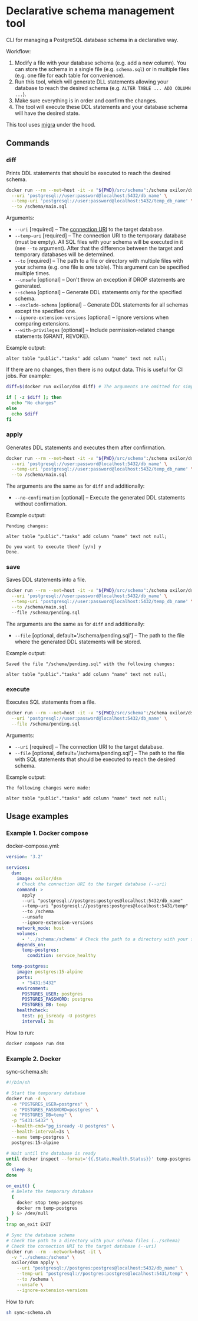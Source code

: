 # Declarative schema management tool

CLI for managing a PostgreSQL database schema in a declarative way.

Workflow:
1. Modify a file with your database schema (e.g. add a new column). You can store the schema in a single file (e.g. `schema.sql`) or in multiple files (e.g. one file for each table for convenience).
1. Run this tool, which will generate DLL statements allowing your database to reach the desired schema (e.g. `ALTER TABLE ... ADD COLUMN ...`).
1. Make sure everything is in order and confirm the changes.
1. The tool will execute these DDL statements and your database schema will have the desired state.

This tool uses [migra](https://github.com/djrobstep/migra) under the hood.

## Commands

### diff

Prints DDL statements that should be executed to reach the desired schema.

```sh
docker run --rm --net=host -it -v "${PWD}/src/schema":/schema oxilor/dsm diff \
  --uri 'postgresql://user:password@localhost:5432/db_name' \
  --temp-uri 'postgresql://user:password@localhost:5432/temp_db_name' \
  --to /schema/main.sql
```

Arguments:
- `--uri` [required] – The [connection URI](https://www.postgresql.org/docs/current/libpq-connect.html#id-1.7.3.8.3.6) to the target database.
- `--temp-uri` [required] – The connection URI to the temporary database (must be empty). All SQL files with your schema will be executed in it (see `--to` argument). After that the difference between the target and temporary databases will be determined.
- `--to` [required] – The path to a file or directory with multiple files with your schema (e.g. one file is one table). This argument can be specified multiple times.
- `--unsafe` [optional] – Don't throw an exception if DROP statements are generated.
- `--schema` [optional] – Generate DDL statements only for the specified schema.
- `--exclude-schema` [optional] – Generate DDL statements for all schemas except the specified one.
- `--ignore-extension-versions` [optional] – Ignore versions when comparing extensions.
- `--with-privileges` [optional] – Include permission-related change statements (GRANT, REVOKE).

Example output:
```
alter table "public"."tasks" add column "name" text not null;
```

If there are no changes, then there is no output data. This is useful for CI jobs. For example:
```sh
diff=$(docker run oxilor/dsm diff) # The arguments are omitted for simplicity

if [ -z $diff ]; then
  echo "No changes"
else
  echo $diff
fi
```

### apply

Generates DDL statements and executes them after confirmation.

```sh
docker run --rm --net=host -it -v "${PWD}/src/schema":/schema oxilor/dsm apply \
  --uri 'postgresql://user:password@localhost:5432/db_name' \
  --temp-uri 'postgresql://user:password@localhost:5432/temp_db_name' \
  --to /schema/main.sql
```

The arguments are the same as for `diff` and additionally:
- `--no-confirmation` [optional] – Execute the generated DDL statements without confirmation.

Example output:
```
Pending changes:

alter table "public"."tasks" add column "name" text not null;

Do you want to execute them? [y/n] y
Done.
```

### save

Saves DDL statements into a file.

```sh
docker run --rm --net=host -it -v "${PWD}/src/schema":/schema oxilor/dsm save \
  --uri 'postgresql://user:password@localhost:5432/db_name' \
  --temp-uri 'postgresql://user:password@localhost:5432/temp_db_name' \
  --to /schema/main.sql
  --file /schema/pending.sql
```

The arguments are the same as for `diff` and additionally:
- `--file` [optional, default='/schema/pending.sql'] – The path to the file where the generated DDL statements will be stored.

Example output:
```
Saved the file "/schema/pending.sql" with the following changes:

alter table "public"."tasks" add column "name" text not null;
```

### execute

Executes SQL statements from a file.

```sh
docker run --rm --net=host -it -v "${PWD}/src/schema":/schema oxilor/dsm execute \
  --uri 'postgresql://user:password@localhost:5432/db_name' \
  --file /schema/pending.sql
```

Arguments:
- `--uri` [required] – The connection URI to the target database.
- `--file` [optional, default='/schema/pending.sql'] – The path to the file with SQL statements that should be executed to reach the desired schema.

Example output:
```
The following changes were made:

alter table "public"."tasks" add column "name" text not null;
```

## Usage examples

### Example 1. Docker compose

docker-compose.yml:
```yaml
version: '3.2'

services:
  dsm:
    image: oxilor/dsm
    # Check the connection URI to the target database (--uri)
    command: >
      apply
      --uri "postgresql://postgres:postgres@localhost:5432/db_name"
      --temp-uri "postgresql://postgres:postgres@localhost:5431/temp"
      --to /schema
      --unsafe
      --ignore-extension-versions
    network_mode: host
    volumes:
      - '../schema:/schema' # Check the path to a directory with your schema files (../schema)
    depends_on:
      temp-postgres:
        condition: service_healthy

  temp-postgres:
    image: postgres:15-alpine
    ports:
      - "5431:5432"
    environment:
      POSTGRES_USER: postgres
      POSTGRES_PASSWORD: postgres
      POSTGRES_DB: temp
    healthcheck:
      test: pg_isready -U postgres
      interval: 3s
```

How to run:
```sh
docker compose run dsm
```

### Example 2. Docker

sync-schema.sh:
```sh
#!/bin/sh

# Start the temporary database
docker run -d \
  -e "POSTGRES_USER=postgres" \
  -e "POSTGRES_PASSWORD=postgres" \
  -e "POSTGRES_DB=temp" \
  -p "5431:5432" \
  --health-cmd="pg_isready -U postgres" \
  --health-interval=3s \
  --name temp-postgres \
  postgres:15-alpine

# Wait until the database is ready
until docker inspect --format='{{.State.Health.Status}}' temp-postgres | grep -q 'healthy';
do
  sleep 3;
done

on_exit() {
  # Delete the temporary database
  {
    docker stop temp-postgres
    docker rm temp-postgres
  } &> /dev/null
}
trap on_exit EXIT

# Sync the database schema
# Check the path to a directory with your schema files (../schema)
# Check the connection URI to the target database (--uri)
docker run --rm --network=host -it \
  -v "../schema:/schema" \
  oxilor/dsm apply \
    --uri "postgresql://postgres:postgres@localhost:5432/db_name" \
    --temp-uri "postgresql://postgres:postgres@localhost:5431/temp" \
    --to /schema \
    --unsafe \
    --ignore-extension-versions
```

How to run:
```sh
sh sync-schema.sh
```

